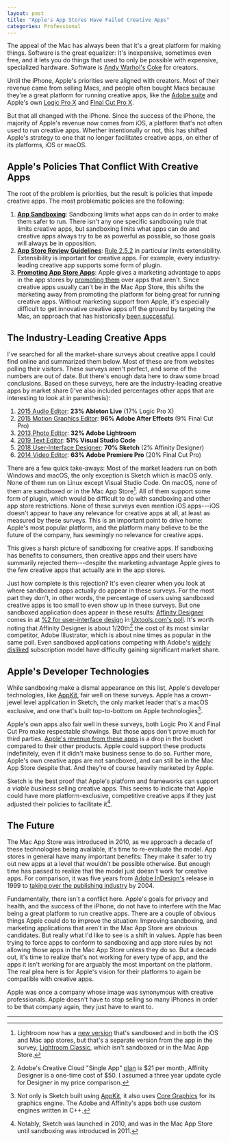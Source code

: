 ```yaml
---
layout: post
title: "Apple's App Stores Have Failed Creative Apps"
categories: Professional
---
```


The appeal of the Mac has always been that it's a great platform for making things. Software is the great equalizer: It's inexpensive, sometimes even free, and it lets you do things that used to only be possible with expensive, specialized hardware. Software is [Andy Warhol's Coke](https://kottke.org/10/10/andy-warhol-on-coca-cola) for creators.

Until the iPhone, Apple's priorities were aligned with creators. Most of their revenue came from selling Macs, and people often bought Macs because they're a great platform for running creative apps, like the [Adobe suite](https://www.adobe.com/creativecloud.html) and Apple's own [Logic Pro X](https://www.apple.com/logic-pro/) and [Final Cut Pro X](https://www.apple.com/final-cut-pro/).

But that all changed with the iPhone. Since the success of the iPhone, the majority of Apple's revenue now comes from iOS, a platform that's not often used to run creative apps. Whether intentionally or not, this has shifted Apple's strategy to one that no longer facilitates creative apps, on either of its platforms, iOS or macOS.

## Apple's Policies That Conflict With Creative Apps

The root of the problem is priorities, but the result is policies that impede creative apps. The most problematic policies are the following:

1. [**App Sandboxing**](https://developer.apple.com/app-sandboxing/): Sandboxing limits what apps can do in order to make them safer to run. There isn't any one specific sandboxing rule that limits creative apps, but sandboxing limits what apps can do and creative apps always try to be as powerful as possible, so those goals will always be in opposition.
2. [**App Store Review Guidelines**](https://developer.apple.com/app-store/review/guidelines/): [Rule 2.5.2](https://developer.apple.com/app-store/review/guidelines/#2.5.2) in particular limits extensibility. Extensibility is important for creative apps. For example, every industry-leading creative app supports some form of plugin.
3. [**Promoting App Store Apps**](https://mjtsai.com/blog/2011/03/28/app-store-design-awards/): Apple gives a marketing advantage to apps in the app stores by [promoting them](https://9to5mac.com/2011/03/28/this-years-apple-design-awards-is-only-for-apps-distributed-via-app-store-and-mac-app-store/) over apps that aren't. Since creative apps usually can't be in the Mac App Store, this shifts the marketing away from promoting the platform for being great for running creative apps. Without marketing support from Apple, it's especially difficult to get innovative creative apps off the ground by targeting the Mac, an approach that has historically [been successful](https://www.sketch.com/).

## The Industry-Leading Creative Apps

I've searched for all the market-share surveys about creative apps I could find online and summarized them below. Most of these are from websites polling their visitors. These surveys aren't perfect, and some of the numbers are out of date. But there's enough data here to draw some broad conclusions. Based on these surveys, here are the industry-leading creative apps by market share (I've also included percentages other apps that are interesting to look at in parenthesis):

1. [2015 Audio Editor](https://blog.robenkleene.com/2019/06/10/2015-digital-audio-workstation-market-share/): **23% Ableton Live** (17% Logic Pro X)
2. [2015 Motion Graphics Editor](https://blog.robenkleene.com/2019/05/30/2015-motion-graphics-software-market-share/): **96% Adobe After Effects** (9% Final Cut Pro)
3. [2013 Photo Editor](https://blog.robenkleene.com/2019/06/13/2013-photography-post-production-software-market-share/): **32% Adobe Lightroom**
6. [2019 Text Editor](https://blog.robenkleene.com/2019/04/10/2019-stackoverflow-developer-survey-results/): **51% Visual Studio Code**
7. [2018 User-Interface Designer](https://blog.robenkleene.com/2019/04/02/sketch-figmas-market-share/): **70% Sketch** (2% Affinity Designer)
8. [2014 Video Editor](https://blog.robenkleene.com/2019/04/05/video-editor-market-share-numbers-from-2014/): **63% Adobe Premiere Pro** (20% Final Cut Pro)

There are a few quick take-aways: Most of the market leaders run on both Windows and macOS, the only exception is Sketch which is macOS only. None of them run on Linux except Visual Studio Code. On macOS, none of them are sandboxed or in the Mac App Store[^lightroomintheappstore]. All of them support some form of plugin, which would be difficult to do with sandboxing and other app store restrictions. None of these surveys even mention iOS apps---iOS doesn't appear to have any relevance for creative apps at all, at least as measured by these surveys. This is an important point to drive home: Apple's most popular platform, and the platform many believe to be the future of the company, has seemingly no relevance for creative apps.

This gives a harsh picture of sandboxing for creative apps. If sandboxing has benefits to consumers, then creative apps and their users have summarily rejected them---despite the marketing advantage Apple gives to the few creative apps that actually are in the app stores.

Just how complete is this rejection? It's even clearer when you look at where sandboxed apps actually do appear in these surveys. For the most part they don't, in other words, the percentage of users using sandboxed creative apps is too small to even show up in these surveys. But one sandboxed application does appear in these results: [Affinity Designer](https://affinity.serif.com/en-us/) comes in at [%2 for user-interface design](https://uxtools.co/survey-2018#ui-design) in [Uxtools.com's poll](https://uxtools.co/survey-2018#ui-design). It's worth noting that Affinity Designer is about 1/20th[^affinitydesignerpricecalculation] the cost of its most similar competitor, Adobe Illustrator, which is about nine times as popular in the same poll. Even sandboxed applications competing with Adobe's [widely disliked](https://www.change.org/p/adobe-systems-incorporated-eliminate-the-mandatory-creative-cloud-subscription-model) subscription model have difficulty gaining significant market share.

## Apple's Developer Technologies

While sandboxing make a dismal appearance on this list, Apple's developer technologies, like [AppKit](https://developer.apple.com/documentation/appkit?language=objc), fair well on these surveys. Apple has a crown-jewel level application in Sketch, the only market leader that's a macOS exclusive, and one that's built top-to-bottom on Apple technologies[^sketchbuiltonappletechnologies].

Apple's own apps also fair well in these surveys, both Logic Pro X and Final Cut Pro make respectable showings. But those apps don't prove much for third parties. [Apple's revenue from these apps](https://blog.robenkleene.com/2019/07/06/2018-apples-declining-revenue-from-pro-apps/) is a drop in the bucket compared to their other products. Apple could support these products indefinitely, even if it didn't make business sense to do so. Further more, Apple's own creative apps are not sandboxed, and can still be in the Mac App Store despite that. And they're of course heavily marketed by Apple.

Sketch is the best proof that Apple's platform and frameworks can support a *viable business* selling creative apps. This seems to indicate that Apple could have more platform-exclusive, competitive creative apps if they just adjusted their policies to facilitate it[^sketchstartedbeforesandboxing].

## The Future

The Mac App Store was introduced in 2010, as we approach a decade of these technologies being available, it's time to re-evaluate the model. App stores in general have many important benefits: They make it safer to try out new apps at a level that wouldn't be possible otherwise. But enough time has passed to realize that the model just doesn't work for creative apps. For comparison, it was five years from [Adobe InDesign's](https://www.adobe.com/products/indesign.html) release in 1999 to [taking over the publishing industry](https://arstechnica.com/information-technology/2014/01/quarkxpress-the-demise-of-a-design-desk-darling/) by 2004.

Fundamentally, there isn't a conflict here. Apple's goals for privacy and health, and the success of the iPhone, do not have to interfere with the Mac being a great platform to run creative apps. There are a couple of obvious things Apple could do to improve the situation: Improving sandboxing, and marketing applications that aren't in the Mac App Store are obvious candidates. But really what I'd like to see is a shift in values. Apple has been trying to force apps to conform to sandboxing and app store rules by not allowing those apps in the Mac App Store unless they do so. But a decade out, it's time to realize that's not working for every type of app, and the apps it isn't working for are arguably the most important on the platform. The real plea here is for Apple's vision for their platforms to again be compatible with creative apps.

Apple was once a company whose image was synonymous with creative professionals. Apple doesn't have to stop selling so many iPhones in order to be that company again, they just have to want to.

* * *

[^lightroomintheappstore]: Lightroom now has a [new version](https://www.adobe.com/products/photoshop-lightroom.html) that's sandboxed and in both the iOS and Mac app stores, but that's a separate version from the app in the survey, [Lightroom Classic](https://www.adobe.com/products/photoshop-lightroom-classic.html), which isn't sandboxed or in the Mac App Store.

[^affinitydesignerpricecalculation]: Adobe's Creative Cloud "Single App" [plan](https://www.adobe.com/creativecloud/plans.html) is $21 per month, Affinity Designer is a one-time cost of $50. I assumed a three year update cycle for Designer in my price comparison.

[^sketchbuiltonappletechnologies]: Not only is Sketch built using [AppKit](https://developer.apple.com/documentation/appkit?language=objc), it also uses [Core Graphics](https://developer.apple.com/documentation/coregraphics?language=objc) for its graphics engine. The Adobe and Affinity's apps both use custom engines written in C++.

[^sketchstartedbeforesandboxing]: Notably, Sketch was launched in 2010, and was in the Mac App Store until sandboxing was introduced in 2011.
